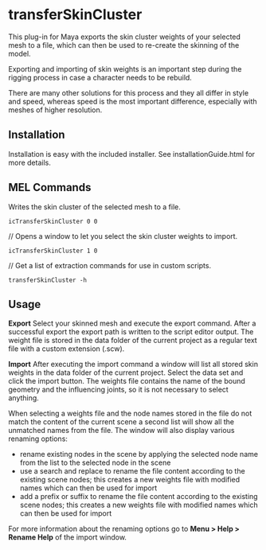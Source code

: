 # transferSkinCluster
This plug-in for Maya exports the skin cluster weights of your selected mesh to a file, which can then be used to re-create the skinning of the model.

Exporting and importing of skin weights is an important step during the rigging process in case a character needs to be rebuild.

There are many other solutions for this process and they all differ in style and speed, whereas speed is the most important difference, especially with meshes of higher resolution.

## Installation
Installation is easy with the included installer. See installationGuide.html for more details.

## MEL Commands
Writes the skin cluster of the selected mesh to a file.

`icTransferSkinCluster 0 0`

// Opens a window to let you select the skin cluster weights to import.

`icTransferSkinCluster 1 0`

// Get a list of extraction commands for use in custom scripts.

`transferSkinCluster -h`

## Usage
**Export**
Select your skinned mesh and execute the export command.
After a successful export the export path is written to the script editor output.
The weight file is stored in the data folder of the current project as a regular text file with a custom extension (.scw).

**Import**
After executing the import command a window will list all stored skin weights in the data folder of the current project.
Select the data set and click the import button. The weights file contains the name of the bound geometry and the influencing joints, so it is not necessary to select anything.

When selecting a weights file and the node names stored in the file do not match the content of the current scene a second list will show all the unmatched names from the file.
The window will also display various renaming options:

- rename existing nodes in the scene by applying the selected node name from the list to the selected node in the scene
- use a search and replace to rename the file content according to the existing scene nodes; this creates a new weights file with modified names which can then be used for import
- add a prefix or suffix to rename the file content according to the existing scene nodes; this creates a new weights file with modified names which can then be used for import

For more information about the renaming options go to **Menu > Help > Rename Help** of the import window.
